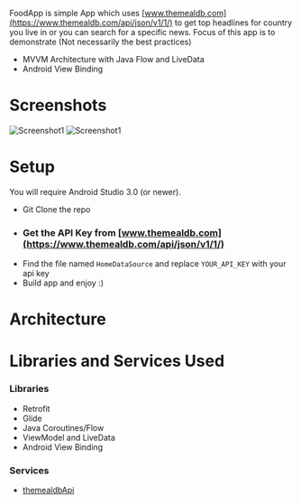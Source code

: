 FoodApp is simple App which uses [www.themealdb.com](https://www.themealdb.com/api/json/v1/1/) to get top headlines for country you live in or you can search for a specific news.
Focus of this app is to demonstrate (Not necessarily the best practices)

- MVVM Architecture with Java Flow and LiveData
- Android View Binding

# Screenshots

![Screenshot1](https://user-images.githubusercontent.com/82508349/135426766-9b75d4bb-8b8b-44a8-afe2-94a8ad84bead.jpg)   ![Screenshot1](https://user-images.githubusercontent.com/82508349/135426766-9b75d4bb-8b8b-44a8-afe2-94a8ad84bead.jpg)


# Setup
You will require Android Studio 3.0 (or newer).

- Git Clone the repo
- ### Get the API Key from [www.themealdb.com](https://www.themealdb.com/api/json/v1/1/)
- Find the file named `HomeDataSource` and replace `YOUR_API_KEY` with your api key
- Build app and enjoy :)

# Architecture





# Libraries and Services Used

### Libraries
- Retrofit
- Glide
- Java Coroutines/Flow
- ViewModel and LiveData
- Android View Binding

### Services
- [themealdbApi](https://www.themealdb.com/api/json/v1/1/)

